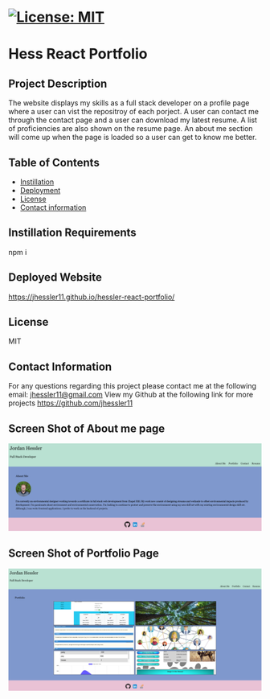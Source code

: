 # [![License: MIT](https://img.shields.io/badge/License-MIT-yellow.svg)](https://opensource.org/licenses/MIT)
  
  # Hess React Portfolio

  ## Project Description 
  The website displays my skills as a full stack developer on a profile page where a user can vist the repositroy of each porject. A user can contact me   through the contact page and a user can download my latest resume. A list of proficiencies are also shown on the resume page. An about me section will come up when the page is loaded so a user can get to know me better. 
  
  ## Table of Contents
  - [Instillation](#Instillation-Requirements)
  - [Deployment](#Deployed-Webiste)
  - [License](#License)
  - [Contact information](#Contact-information)
  
  ## Instillation Requirements
  npm i
  
  ## Deployed Website
  https://jhessler11.github.io/hessler-react-portfolio/
  
  ## License
  MIT

  ## Contact Information 
  For any questions regarding this project please contact me at the following email: jhessler11@gmail.com
  View my Github at the following link for more projects https://github.com/jhessler11
  

  ## Screen Shot of About me page
  ![Alt text](https://github.com/JHESSLER11/hessler-react-portfolio/blob/main/public/images/about-page.png)
  
  ## Screen Shot of Portfolio Page
  ![Alt text](https://github.com/JHESSLER11/hessler-react-portfolio/blob/main/public/images/portfolio-page.png)
